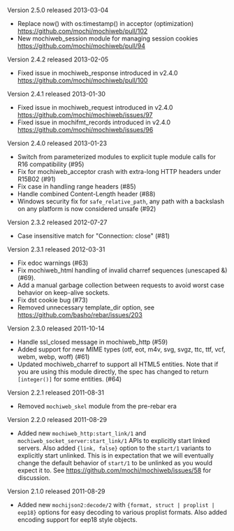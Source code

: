 Version 2.5.0 released 2013-03-04

* Replace now() with os:timestamp() in acceptor (optimization)
  https://github.com/mochi/mochiweb/pull/102
* New mochiweb_session module for managing session cookies
  https://github.com/mochi/mochiweb/pull/94
  
Version 2.4.2 released 2013-02-05

* Fixed issue in mochiweb_response introduced in v2.4.0
  https://github.com/mochi/mochiweb/pull/100

Version 2.4.1 released 2013-01-30

* Fixed issue in mochiweb_request introduced in v2.4.0
  https://github.com/mochi/mochiweb/issues/97
* Fixed issue in mochifmt_records introduced in v2.4.0
  https://github.com/mochi/mochiweb/issues/96

Version 2.4.0 released 2013-01-23

* Switch from parameterized modules to explicit tuple module calls for
  R16 compatibility (#95)
* Fix for mochiweb_acceptor crash with extra-long HTTP headers under
  R15B02 (#91)
* Fix case in handling range headers (#85)
* Handle combined Content-Length header (#88)
* Windows security fix for `safe_relative_path`, any path with a
  backslash on any platform is now considered unsafe (#92)

Version 2.3.2 released 2012-07-27

* Case insensitive match for "Connection: close" (#81)

Version 2.3.1 released 2012-03-31

* Fix edoc warnings (#63)
* Fix mochiweb_html handling of invalid charref sequences (unescaped &) (#69).
* Add a manual garbage collection between requests to avoid worst case behavior
  on keep-alive sockets.
* Fix dst cookie bug (#73)
* Removed unnecessary template_dir option, see
  https://github.com/basho/rebar/issues/203

Version 2.3.0 released 2011-10-14

* Handle ssl_closed message in mochiweb_http (#59)
* Added support for new MIME types (otf, eot, m4v, svg, svgz, ttc, ttf,
  vcf, webm, webp, woff) (#61)
* Updated mochiweb_charref to support all HTML5 entities. Note that
  if you are using this module directly, the spec has changed to return
  `[integer()]` for some entities. (#64)

Version 2.2.1 released 2011-08-31

* Removed `mochiweb_skel` module from the pre-rebar era

Version 2.2.0 released 2011-08-29

* Added new `mochiweb_http:start_link/1` and
  `mochiweb_socket_server:start_link/1` APIs to explicitly start linked
  servers. Also added `{link, false}` option to the `start/1` variants
  to explicitly start unlinked. This is in expectation that we will
  eventually change the default behavior of `start/1` to be unlinked as you
  would expect it to. See https://github.com/mochi/mochiweb/issues/58 for
  discussion.

Version 2.1.0 released 2011-08-29

* Added new `mochijson2:decode/2` with `{format, struct | proplist | eep18}`
  options for easy decoding to various proplist formats. Also added encoding
  support for eep18 style objects.

